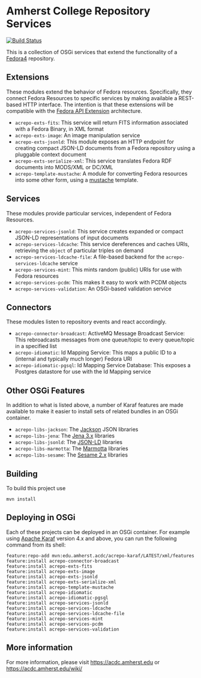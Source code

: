 Amherst College Repository Services
===================================

[![Build Status](https://travis-ci.org/acoburn/repository-extension-services.png?branch=master)](https://travis-ci.org/acoburn/repository-extension-services)

This is a collection of OSGi services that extend the functionality of a [Fedora4](https://wiki.duraspace.org/display/FF/Fedora+Repository+Home) repository.

Extensions
----------

These modules extend the behavior of Fedora resources. Specifically, they connect Fedora Resources to specific services
by making available a REST-based HTTP interface. The intention is that these extensions will be compatible with the
[Fedora API Extension](https://wiki.duraspace.org/display/FF/Design+-+API+Extension+Architecture) architecture.

* `acrepo-exts-fits`: This service will return FITS information associated with a Fedora Binary, in XML format
* `acrepo-exts-image`: An image manipulation service
* `acrepo-exts-jsonld`: This module exposes an HTTP endpoint for creating compact JSON-LD documents from a Fedora repository using a pluggable context document
* `acrepo-exts-serialize-xml`: This service translates Fedora RDF documents into MODS/XML or DC/XML
* `acrepo-template-mustache`: A module for converting Fedora resources into some other form, using a [mustache](https://mustache.github.io/) template.

Services
--------

These modules provide particular services, independent of Fedora Resources.

* `acrepo-services-jsonld`: This service creates expanded or compact JSON-LD representations of input documents
* `acrepo-services-ldcache`: This service dereferences and caches URIs, retrieving the `object` of particular triples on demand
* `acrepo-services-ldcache-file`: A file-based backend for the `acrepo-services-ldcache` service
* `acrepo-services-mint`: This mints random (public) URIs for use with Fedora resources
* `acrepo-services-pcdm`: This makes it easy to work with PCDM objects
* `acrepo-services-validation`: An OSGi-based validation service

Connectors
----------

These modules listen to repository events and react accordingly.

* `acrepo-connector-broadcast`: ActiveMQ Message Broadcast Service:  This rebroadcasts messages from one queue/topic to every queue/topic in a specified list
* `acrepo-idiomatic`: Id Mapping Service: This maps a public ID to a (internal and typically much longer) Fedora URI
* `acrepo-idiomatic-pgsql`: Id Mapping Service Database: This exposes a Postgres datastore for use with the Id Mapping service

Other OSGi Features
-------------------

In addition to what is listed above, a number of Karaf features are made available to make it easier to install
sets of related bundles in an OSGi container.

* `acrepo-libs-jackson`: The [Jackson](http://wiki.fasterxml.com/JacksonHome) JSON libraries
* `acrepo-libs-jena`: The [Jena 3.x](http://jena.apache.org/) libraries
* `acrepo-libs-jsonld`: The [JSON-LD](https://github.com/jsonld-java/jsonld-java) libraries
* `acrepo-libs-marmotta`: The [Marmotta](http://marmotta.apache.org) libraries
* `acrepo-libs-sesame`: The [Sesame 2.x](http://rdf4j.org/) libraries

Building
--------

To build this project use

    mvn install

Deploying in OSGi
-----------------

Each of these projects can be deployed in an OSGi container. For example using
[Apache Karaf](http://karaf.apache.org) version 4.x and above, you can run the following
command from its shell:

    feature:repo-add mvn:edu.amherst.acdc/acrepo-karaf/LATEST/xml/features
    feature:install acrepo-connector-broadcast
    feature:install acrepo-exts-fits
    feature:install acrepo-exts-image
    feature:install acrepo-exts-jsonld
    feature:install acrepo-exts-serialize-xml
    feature:install acrepo-template-mustache
    feature:install acrepo-idiomatic
    feature:install acrepo-idiomatic-pgsql
    feature:install acrepo-services-jsonld
    feature:install acrepo-services-ldcache
    feature:install acrepo-services-ldcache-file
    feature:install acrepo-services-mint
    feature:install acrepo-services-pcdm
    feature:install acrepo-services-validation

More information
----------------

For more information, please visit https://acdc.amherst.edu or https://acdc.amherst.edu/wiki/

